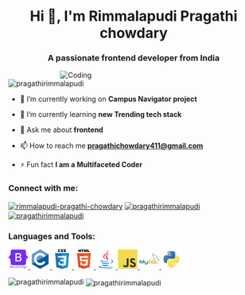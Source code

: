 <h1 align="center">Hi 👋, I'm Rimmalapudi Pragathi chowdary</h1>
<h3 align="center">A passionate frontend developer from India</h3>
<img align="right" alt="Coding" width="400" src="https://img.freepik.com/premium-vector/woman-programming-home_118813-2619.jpg">
<p align="left"> <img src="https://komarev.com/ghpvc/?username=pragathirimmalapudi&label=Profile%20views&color=0e75b6&style=flat" alt="pragathirimmalapudi" /> </p>

- 🔭 I’m currently working on **Campus Navigator project**

- 🌱 I’m currently learning **new Trending tech stack**

- 💬 Ask me about **frontend**

- 📫 How to reach me **pragathichowdary411@gmail.com**

- ⚡ Fun fact **I am a Multifaceted Coder**

<h3 align="left">Connect with me:</h3>
<p align="left">
<a href="https://linkedin.com/in/rimmalapudi-pragathi-chowdary" target="blank"><img align="center" src="https://raw.githubusercontent.com/rahuldkjain/github-profile-readme-generator/master/src/images/icons/Social/linked-in-alt.svg" alt="rimmalapudi-pragathi-chowdary" height="30" width="40" /></a>
<a href="https://instagram.com/pragathirimmalapudi" target="blank"><img align="center" src="https://raw.githubusercontent.com/rahuldkjain/github-profile-readme-generator/master/src/images/icons/Social/instagram.svg" alt="pragathirimmalapudi" height="30" width="40" /></a>
<a href="https://www.leetcode.com/pragathirimmalapudi" target="blank"><img align="center" src="https://raw.githubusercontent.com/rahuldkjain/github-profile-readme-generator/master/src/images/icons/Social/leet-code.svg" alt="pragathirimmalapudi" height="30" width="40" /></a>
</p>

<h3 align="left">Languages and Tools:</h3>
<p align="left"> <a href="https://getbootstrap.com" target="_blank" rel="noreferrer"> <img src="https://raw.githubusercontent.com/devicons/devicon/master/icons/bootstrap/bootstrap-plain-wordmark.svg" alt="bootstrap" width="40" height="40"/> </a> <a href="https://www.cprogramming.com/" target="_blank" rel="noreferrer"> <img src="https://raw.githubusercontent.com/devicons/devicon/master/icons/c/c-original.svg" alt="c" width="40" height="40"/> </a> <a href="https://www.w3schools.com/css/" target="_blank" rel="noreferrer"> <img src="https://raw.githubusercontent.com/devicons/devicon/master/icons/css3/css3-original-wordmark.svg" alt="css3" width="40" height="40"/> </a> <a href="https://www.w3.org/html/" target="_blank" rel="noreferrer"> <img src="https://raw.githubusercontent.com/devicons/devicon/master/icons/html5/html5-original-wordmark.svg" alt="html5" width="40" height="40"/> </a> <a href="https://www.java.com" target="_blank" rel="noreferrer"> <img src="https://raw.githubusercontent.com/devicons/devicon/master/icons/java/java-original.svg" alt="java" width="40" height="40"/> </a> <a href="https://developer.mozilla.org/en-US/docs/Web/JavaScript" target="_blank" rel="noreferrer"> <img src="https://raw.githubusercontent.com/devicons/devicon/master/icons/javascript/javascript-original.svg" alt="javascript" width="40" height="40"/> </a> <a href="https://www.mysql.com/" target="_blank" rel="noreferrer"> <img src="https://raw.githubusercontent.com/devicons/devicon/master/icons/mysql/mysql-original-wordmark.svg" alt="mysql" width="40" height="40"/> </a> <a href="https://www.python.org" target="_blank" rel="noreferrer"> <img src="https://raw.githubusercontent.com/devicons/devicon/master/icons/python/python-original.svg" alt="python" width="40" height="40"/> </a> </p>

<p><img align="left" src="https://github-readme-stats.vercel.app/api/top-langs?username=pragathirimmalapudi&show_icons=true&locale=en&layout=compact" alt="pragathirimmalapudi" /></p>

<p>&nbsp;<img align="center" src="https://github-readme-stats.vercel.app/api?username=pragathirimmalapudi&show_icons=true&locale=en" alt="pragathirimmalapudi" /></p>
